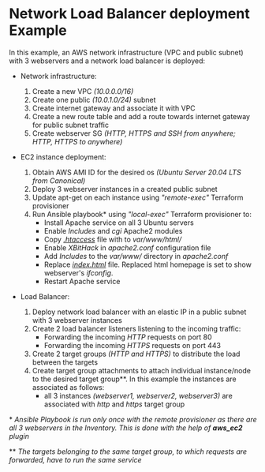 # Network Load Balancer deployment Example
In this example, an AWS network infrastructure (VPC and public subnet) with 3 webservers and a network load balancer is deployed:

- Network infrastructure:
    1. Create a new VPC *(10.0.0.0/16)*
    2. Create one public *(10.0.1.0/24)* subnet
    3. Create internet gateway and associate it with VPC
    4. Create a new route table and add a route towards internet gateway for public subnet traffic
    5. Create webserver SG *(HTTP, HTTPS and SSH from anywhere; HTTP, HTTPS to anywhere)*

- EC2 instance deployment:
    1. Obtain AWS AMI ID for the desired os *(Ubuntu Server 20.04 LTS from Canonical)*
    2. Deploy 3 webserver instances in a created public subnet
    3. Update apt-get on each instance using *"remote-exec"* Terraform provisioner
    4. Run Ansible playbook* using *"local-exec"* Terraform provisioner to:
        - Install Apache service on all 3 Ubuntu servers
        - Enable *Includes* and *cgi* Apache2 modules
        - Copy [*.htaccess*](https://github.com/MihaMarkocic/cloudservices/blob/master/AWS/load_balancer/webserver/.htaccess) file with to *var/www/html/*
        - Enable *XBitHack* in *apache2.conf* configuration file
        - Add *Includes* to the *var/www/* directory in *apache2.conf*
        - Replace [*index.html*](https://github.com/MihaMarkocic/cloudservices/blob/master/AWS/load_balancer/webserver/index.html) file. Replaced html homepage is set to show webserver's *ifconfig*.
        - Restart Apache service
        

- Load Balancer:
    1. Deploy network load balancer with an elastic IP in a public subnet with 3 webserver instances
    2. Create 2 load balancer listeners listening to the incoming traffic:
        - Forwarding the incoming *HTTP* requests on port 80
        - Forwarding the incoming *HTTPS* requests on port 443
    3. Create 2 target groups *(HTTP and HTTPS)* to distribute the load between the targets
    4. Create target group attachments to attach individual instance/node to the desired target group**. In this example the instances are associated as follows:
        - all 3 instances *(webserver1, webserver2, webserver3)* are associated with *http* and *https* target group  

\*  *Ansible Playbook is run only once with the remote provisioner as there are all 3 webservers in the Inventory. This is done with the help of **aws_ec2** plugin*

\** *The targets belonging to the same target group, to which requests are forwarded, have to run the same service*

